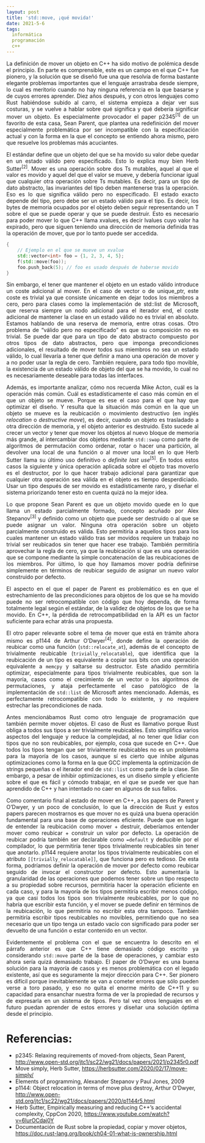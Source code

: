 ```yaml
---
layout: post
title: 'std::move, ¡qué movida!'
date: 2021-5-6
tags:
  informática
  programación
  c++
---
```

<p style='text-align: justify;'>La definición de mover un objeto en C++ ha sido motivo de polémica desde el principio. En parte es comprensible, este es un campo en el que C++ fue pionero, y la solución que se diseñó fue una que resolvía de forma bastante elegante problemas importantes que el lenguaje arrastraba desde siempre, lo cual es meritorio cuando no hay ninguna referencia en la que basarse y de cuyos errores aprender. Diez años después, y con otros lenguajes como Rust habiéndose subido al carro, el sistema empieza a dejar ver sus costuras, y se vuelve a hablar sobre qué significa y qué debería significar mover un objeto. Es especialmente provocador el paper p2345<sup>[1]</sup> de un favorito de esta casa, Sean Parent, que plantea una redefinición del mover especialmente problemática por ser incompatible con la especificación actual y con la forma en la que el concepto se entiendo ahora mismo, pero que resuelve los problemas más acuciantes.</p>

<p style='text-align: justify;'>El estándar define que un objeto del que se ha movido su valor debe quedar en un estado válido pero especificado. Esto lo explica muy bien Herb Sutter<sup>[2]</sup>. Mover es una operación sobre dos Ts mutables, aquel al que el valor es movido y aquel del que el valor se mueve, y debería funcionar igual que cualquier otra operación sobre Ts mutables. Es decir, para un tipo de dato abstracto, las invariantes del tipo deben mantenerse tras la operación. Eso es lo que significa válido pero no especificado. El estado exacto depende del tipo, pero debe ser un estado válido para el tipo. Es decir, los bytes de memoria ocupados por el objeto deben seguir representando un T sobre el que se puede operar y que se puede destruir. Esto es necesario para poder mover lo que C++ llama xvalues, es decir lvalues cuyo valor ha expirado, pero que siguen teniendo una dirección de memoria definida tras la operación de mover, que por lo tanto puede ser accedida.</p>

```cpp
{
	// Ejemplo en el que se mueve un xvalue
    std::vector<int> foo = {1, 2, 3, 4, 5};
    f(std::move(foo));
    foo.push_back(5); // foo es usado después de haberse movido
}
```

<p style='text-align: justify;'>Sin embargo, el tener que mantener el objeto en un estado válido introduce un coste adicional al mover. En el caso de vector o de unique_ptr, este coste es trivial ya que consiste únicamente en dejar todos los miembros a cero, pero para clases como la implementación de std::list de Microsoft, que reserva siempre un nodo adicional para el iterador end, el coste adicional de mantener la clase en un estado válido no es trivial en absoluto. Estamos hablando de una reserva de memoria, entre otras cosas. Otro problema de “válido pero no especificado” es que su composición no es trivial. Se puede dar que para un tipo de dato abstracto compuesto por otros tipos de dato abstractos, pero que imponga precondiciones adicionales, el resultado de mover todos sus miembros no sea un estado válido, lo cual llevaría a tener que definir a mano una operación de mover y a no poder usar la regla de cero. También requiere, para todo tipo movible, la existencia de un estado válido de objeto del que se ha movido, lo cual no es necesariamente deseable para todas las interfaces.</p>

<p style='text-align: justify;'>Además, es importante analizar, cómo nos recuerda Mike Acton, cuál es la operación más común. Cuál es estadísticamente el caso más común en el que un objeto se mueve. Porque es ese el caso para el que hay que optimizar el diseño. Y resulta que la situación más común en la que un objeto se mueve es la reubicación o movimiento destructivo (en inglés <i>relocation</i> o <i>destructive move</i>), es decir, cuando un objeto es trasladado a otra dirección de memoria, y el objeto anterior es destruido. Esto sucede al crecer un vector y tener que mover los objetos al nuevo bloque de memoria más grande, al intercambiar dos objetos mediante <code>std::swap</code> como parte de algoritmos de permutación como ordenar, rotar o hacer una partición, al devolver una local de una función o al mover una local en lo que Herb Sutter llama su último uso definitivo o <i>definite last use</i><sup>[5]</sup>. En todos estos casos la siguiente y única operación aplicada sobre el objeto tras moverlo es el destructor, por lo que hacer trabajo adicional para garantizar que cualquier otra operación sea válida en el objeto es tiempo desperdiciado. Usar un tipo después de ser movido es estadísticamente raro, y diseñar el sistema priorizando tener esto en cuenta quizá no la mejor idea.</p>

<p style='text-align: justify;'>Lo que propone Sean Parent es que un objeto movido quede en lo que llama un estado parcialmente formado, concepto acuñado por Alex Stepanov<sup>[3]</sup> y definido como un objeto que puede ser destruido o al que se puede asignar un valor. Ninguna otra operación sobre un objeto parcialmente construido es válida. Esto permitiría a aquellos tipos para los cuales mantener un estado válido tras ser movidos requiere un trabajo no trivial ser reubicados sin tener que hacer ese trabajo. También permitiría aprovechar la regla de cero, ya que la reubicación sí que es una operación que se compone mediante la simple concatenación de las reubicaciones de los miembros. Por último, lo que hoy llamamos mover podría definirse simplemente en términos de reubicar seguido de asignar un nuevo valor construido por defecto.</p>

<p style='text-align: justify;'>El aspecto en el que el paper de Parent es problemático es en que el estrechamiento de las precondiciones para objetos de los que se ha movido puede no ser retrocompatible con código que hoy dependa, de forma totalmente legal según el estándar, de la validez de objetos de los que se ha movido. En C++, la pérdida de retrocompatibilidad en la API es un factor suficiente para echar atrás una propuesta.</p>

<p style='text-align: justify;'>El otro paper relevante sobre el tema de mover que está en trámite ahora mismo es p1144 de Arthur O’Dwyer<sup>[4]</sup>, donde define la operación de reubicar como una función (<code>std::relocate_at</code>), además de el concepto de trivialmente reubicable (<code>trivially_relocatable</code>), que identifica que la reubicación de un tipo es equivalente a copiar sus bits con una operación equivalente a <code>memcpy</code> y saltarse su destructor. Este añadido permitiría optimizar, especialmente para tipos trivialmente reubicables, que son la mayoría, casos como el crecimiento de un vector o los algoritmos de permutaciones, y ataja perfectamente el caso patológico de la implementación de <code>std::list</code> de Microsoft antes mencionado. Además, es perfectamente retrocompatible con todo lo existente, y no requiere estrechar las precondiciones de nada.</p>

<p style='text-align: justify;'>Antes mencionábamos Rust como otro lenguaje de programación que también permite mover objetos. El caso de Rust es llamativo porque Rust obliga a todos sus tipos a ser trivialmente reubicables. Esto simplifica varios aspectos del lenguaje y reduce la complejidad, al no tener que lidiar con tipos que no son reubicables, por ejemplo, cosa que sucede en C++. Que todos los tipos tengan que ser trivialmente reubicables no es un problema para la mayoría de los casos, aunque sí es cierto que inhibe algunas optimizaciones como la forma en la que GCC implementa la optimización de strings pequeñas o el iterador end de <code>std::list</code> como parte de la clase. Sin embargo, a pesar de inhibir optimizaciones, es un diseño simple y eficiente sobre el que es fácil y cómodo trabajar, en el que se puede ver que han aprendido de C++ y han intentado no caer en algunos de sus fallos.</p>

<p style='text-align: justify;'>Como comentario final al estado de mover en C++, a los papers de Parent y O’Dwyer, y un poco de conclusión, lo que la dirección de Rust y estos papers parecen mostrarnos es que mover no es quizá una buena operación fundamental para una base de operaciones eficiente. Puede que en lugar de entender la reubicación como mover + destruir, deberíamos entender mover como reubicar + construir un valor por defecto. La operación de reubicar podría también ser declarable como <code>=default</code> y deducible por el compilador, lo que permitiría tener tipos trivialmente reubicables sin tener que anotarlo. p1144 requiere anotar los tipos trivialmente reubicables con el atributo <code>[[trivially_relocatable]]</code>, que funciona pero es tedioso. De esta forma, podríamos definir la operación de mover por defecto como reubicar seguido de invocar el constructor por defecto. Esto aumentaría la granularidad de las operaciones que podemos tener sobre un tipo respecto a su propiedad sobre recursos, permitiría hacer la operación eficiente en cada caso, y para la mayoría de los tipos permitiría escribir menos código, ya que casi todos los tipos son trivialmente reubicables, por lo que no habría que escribir esta función, y el mover se puede definir en términos de la reubicación, lo que permitiría no escribir esta otra tampoco. También permitiría escribir tipos reubicables no movibles, permitiendo que no sea necesario que un tipo tenga un estado vacío con significado para poder ser devuelto de una función o estar contenido en un vector.</p>

<p style='text-align: justify;'>Evidentemente el problema con el que se encuentra lo descrito en el párrafo anterior es que C++ tiene demasiado código escrito ya considerando <code>std::move</code> parte de la base de operaciones, y cambiar esto ahora sería quizá demasiado trabajo. El paper de O’Dwyer es una buena solución para la mayoría de casos y es menos problemática con el legado existente, así que es seguramente la mejor dirección para C++. Ser pionero es difícil porque inevitablemente se van a cometer errores que sólo pueden verse a toro pasado, y eso no quita el enorme mérito de C++11 y su capacidad para ensanchar nuestra forma de ver la propiedad de recursos y de expresarla en un sistema de tipos. Pero tal vez otros lenguajes en el futuro puedan aprender de estos errores y diseñar una solución óptima desde el principio.</p>

# Referencias:

- p2345: Relaxing requirements of moved-from objects, Sean Parent, <a href="http://www.open-std.org/jtc1/sc22/wg21/docs/papers/2021/p2345r0.pdf">http://www.open-std.org/jtc1/sc22/wg21/docs/papers/2021/p2345r0.pdf</a>
- Move simply, Herb Sutter, <a href="https://herbsutter.com/2020/02/17/move-simply/">https://herbsutter.com/2020/02/17/move-simply/</a>
- Elements of programming, Alexander Stepanov y Paul Jones, 2009
- p1144: Object relocation in terms of move plus destroy, Arthur O’Dwyer, <a href="http://www.open-std.org/jtc1/sc22/wg21/docs/papers/2020/p1144r5.html">http://www.open-std.org/jtc1/sc22/wg21/docs/papers/2020/p1144r5.html</a>
- Herb Sutter, Empirically measuring and reducing C++’s accidental complexity, CppCon 2020, <a href="https://www.youtube.com/watch?v=6lurOCdaj0Y">https://www.youtube.com/watch?v=6lurOCdaj0Y</a>
- Documentación de Rust sobre la propiedad, copiar y mover objetos, <a href="https://doc.rust-lang.org/book/ch04-01-what-is-ownership.html">https://doc.rust-lang.org/book/ch04-01-what-is-ownership.html</a>
